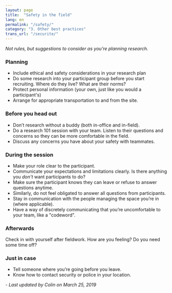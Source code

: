 ```yaml
---
layout: page
title:  "Safety in the field"
lang: en
permalink: "/safety/"
category: "3. Other best practices"
trans_url: "/securite/"
---
```


_Not rules, but suggestions to consider as you’re planning research._

### Planning
- Include ethical and safety considerations in your research plan
- Do some research into your participant group before you start recruiting. Where do they live? What are their norms?
- Protect personal information (your own, just like you would a participant's)
- Arrange for appropriate transportation to and from the site.

### Before you head out
- Don’t research without a buddy (both in-office and in-field).
- Do a research 101 session with your team. Listen to their questions and concerns so they can be more comfortable in the field.
- Discuss any concerns you have about your safety with teammates.

### During the session
- Make your role clear to the participant.
- Communicate your expectations and limitations clearly. Is there anything you *don't* want participants to do?
- Make sure the participant knows they can leave or refuse to answer questions anytime.
- Similarly, do not feel obligated to answer all questions from participants.
- Stay in communication with the people managing the space you’re in (where applicable).
- Have a way of discretely communicating that you’re uncomfortable to your team, like a "codeword".

### Afterwards
Check in with yourself after fieldwork. How are you feeling? Do you need some time off?

### Just in case
- Tell someone where you’re going before you leave.
- Know how to contact security or police in your location.

_- Last updated by Colin on March 25, 2019_
